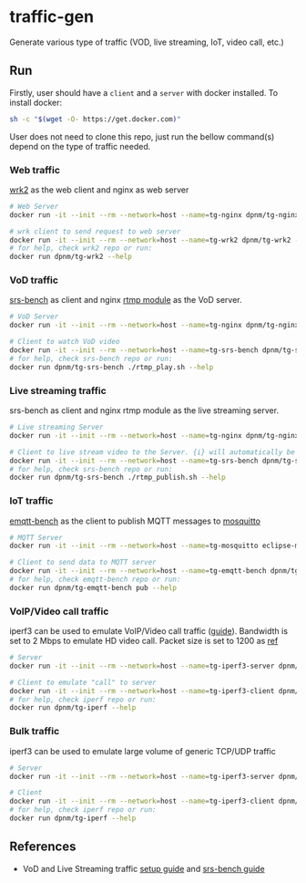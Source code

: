 # traffic-gen
Generate various type of traffic (VOD, live streaming, IoT, video call, etc.)

## Run
Firstly, user should have a `client` and a `server` with docker installed. To install docker:
```bash
sh -c "$(wget -O- https://get.docker.com)"
```
User does not need to clone this repo, just run the bellow command(s) depend on the type of traffic needed.
### Web traffic
[wrk2](https://github.com/giltene/wrk2) as the web client and nginx as web server
```bash
# Web Server
docker run -it --init --rm --network=host --name=tg-nginx dpnm/tg-nginx

# wrk client to send request to web server
docker run -it --init --rm --network=host --name=tg-wrk2 dpnm/tg-wrk2 -c <NUM_CONNECTIONS> -R <REQUEST_PER_SEC> -d <DURATION> http://<SERVER_IP>:8080
# for help, check wrk2 repo or run:
docker run dpnm/tg-wrk2 --help
```

### VoD traffic
[srs-bench](https://github.com/ossrs/srs-bench) as client and nginx [rtmp module](https://github.com/sergey-dryabzhinsky/nginx-rtmp-module) as the VoD server.
```bash
# VoD Server
docker run -it --init --rm --network=host --name=tg-nginx dpnm/tg-nginx

# Client to watch VoD video
docker run -it --init --rm --network=host --name=tg-srs-bench dpnm/tg-srs-bench ./rtmp_play.sh -c <NUM_CONNECTIONS> -r rtmp://<SERVER_IP>/vod/bbb.mp4
# for help, check srs-bench repo or run:
docker run dpnm/tg-srs-bench ./rtmp_play.sh --help
```
### Live streaming traffic
srs-bench as client and nginx rtmp module as the live streaming server.
```bash
# Live streaming Server
docker run -it --init --rm --network=host --name=tg-nginx dpnm/tg-nginx

# Client to live stream video to the Server. {i} will automatically be set from 0 to <NUM_CONNECTIONS>
docker run -it --init --rm --network=host --name=tg-srs-bench dpnm/tg-srs-bench ./rtmp_publish.sh -c <NUM_CONNECTIONS> -r rtmp://<SERVER_IP>/live/test_{i}
# for help, check srs-bench repo or run:
docker run dpnm/tg-srs-bench ./rtmp_publish.sh --help
```
### IoT traffic
[emqtt-bench](https://github.com/emqx/emqtt-bench) as the client to publish MQTT messages to [mosquitto](https://github.com/eclipse/mosquitto)
```bash
# MQTT Server
docker run -it --init --rm --network=host --name=tg-mosquitto eclipse-mosquitto

# Client to send data to MQTT server
docker run -it --init --rm --network=host --name=tg-emqtt-bench dpnm/tg-emqtt-bench pub -I 0.1 -t bench/%c -c <NUM_CONNECTIONS> tcp://<SERVER_IP>:1883
# for help, check emqtt-bench repo or run:
docker run dpnm/tg-emqtt-bench pub --help
```
### VoIP/Video call traffic
iperf3 can be used to emulate VoIP/Video call traffic ([guide](http://wiki.innovaphone.com/index.php?title=Howto:Network_VoIP_Readiness_Test)). Bandwidth is set to 2 Mbps to emulate HD video call. Packet size is set to 1200 as [ref](https://stackoverflow.com/questions/47635545/why-webrtc-chose-rtp-max-packet-size-to-1200-bytes#:~:text=By%20studying%20WebRTC%20sources%20I,.cc%2C%20as%20kVideoMtu%20variable)
```bash
# Server
docker run -it --init --rm --network=host --name=tg-iperf3-server dpnm/tg-iperf3 -s

# Client to emulate "call" to server
docker run -it --init --rm --network=host --name=tg-iperf3-client dpnm/tg-iperf3 -c <SERVER_IP> -u --bidir -S 184 -l 1200 -b 2M -t <DURATION> -P <NUM_CONNECTIONS>
# for help, check iperf repo or run:
docker run dpnm/tg-iperf --help
```
### Bulk traffic
iperf3 can be used to emulate large volume of generic TCP/UDP traffic
```bash
# Server
docker run -it --init --rm --network=host --name=tg-iperf3-server dpnm/tg-iperf3 -s

# Client
docker run -it --init --rm --network=host --name=tg-iperf3-client dpnm/tg-iperf3 -c <SERVER_IP> -t <DURATION>
# for help, check iperf repo or run:
docker run dpnm/tg-iperf --help
```
## References
- VoD and Live Streaming traffic [setup guide](https://docs.peer5.com/guides/setting-up-hls-live-streaming-server-using-nginx/) and [srs-bench guide](https://hardelm.github.io/2017/07/11/srs-bench%E5%AE%89%E8%A3%85%E4%B8%8E%E4%BD%BF%E7%94%A8)



